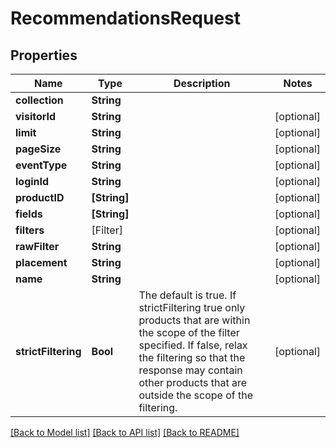 # RecommendationsRequest

## Properties
Name | Type | Description | Notes
------------ | ------------- | ------------- | -------------
**collection** | **String** |  | 
**visitorId** | **String** |  | [optional] 
**limit** | **String** |  | [optional] 
**pageSize** | **String** |  | [optional] 
**eventType** | **String** |  | [optional] 
**loginId** | **String** |  | [optional] 
**productID** | **[String]** |  | [optional] 
**fields** | **[String]** |  | [optional] 
**filters** | [Filter] |  | [optional] 
**rawFilter** | **String** |  | [optional] 
**placement** | **String** |  | [optional] 
**name** | **String** |  | [optional] 
**strictFiltering** | **Bool** | The default is true. If strictFiltering true only products that are within the scope of the filter specified. If false, relax the filtering so that the response may contain other products that are outside the scope of the filtering. | [optional] 

[[Back to Model list]](../README.md#documentation-for-models) [[Back to API list]](../README.md#documentation-for-api-endpoints) [[Back to README]](../README.md)


